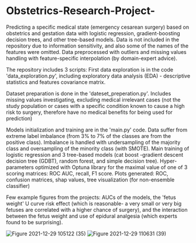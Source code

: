 # Obstetrics-Research-Project-
Predicting a specific medical state (emergency cesarean surgery) based on obstetrics and gestation data with logistic regression, gradient-boosting decision trees, and other tree-based models.
Data is not included in the repository due to information sensitivity, and also some of the names of the features were omitted.
Data preprocessed with outliers and missing values handling with feature-specific interpolation (by domain-expert advice).

The repository includes 3 scripts:
First data exploration is in the code 'data_exploration.py',
including exploratory data analysis (EDA) - descriptive statistics and features covariance matrix.  

Dataset preparation is done in the 'dateset_preperation.py'. Includes missing values investigating, excluding medical irrelevant cases (not the study population or cases with a specific condition known to cause a high risk to surgery, therefore have no medical benefits for being used for prediction)

Models initialization and training are in the 'main.py' code.
Data suffer from extreme label imbalance (from 3% to 7% of the classes are from the positive class).
Imbalance is handled with undersampling of the majority class and oversampling of the minority class (with SMOTE). 
Main training of logistic regression and 3 tree-based models (cat boost -gradient descent decision tree (GDBT), random forest, and simple decision tree). 
Hyper-parameters optimized with Optuna library for the maximal value of one of 3 scoring matrices: ROC AUC, recall, F1 score. 
Plots generated: ROC, confusion matrices, shap values, tree visualization (for non-ensemble classifier)

Few example figures from the projects: AUCs of the models, the 'fetus weight' U curve risk effect (which is reasonable- a very small or very big fetuses are correlated with a higher chance of surgery), and the interaction between the fetus weight and use of epidural analgesia (which experts found to be surprising).

![Figure 2021-12-29 105122 (35)](https://user-images.githubusercontent.com/62498821/152750053-8987772c-6213-40db-a0ed-e8a50672f0e5.png)
![Figure 2021-12-29 110631 (39)](https://user-images.githubusercontent.com/62498821/152750093-d8840570-9b02-4ae6-9615-c36660e55776.png)
